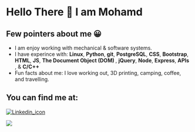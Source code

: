 
<h1> Hello There &#128075 I am Mohamd </h1>
<h2>Few pointers about me &#128512</h2>

<ul>


<li>
  I am enjoy working with mechanical & software systems.
</li>
  
<li>
I have experince with: <b>Linux</b>, <b>Python</b>, <b>git</b>, <b>PostgreSQL</b>, <b>CSS</b>, <b>Bootstrap</b>, <b>HTML</b>, <b>JS</b>, <b>The Document Object (DOM) </b>, <b>jQuery</b>, <b>Node</b>, <b>Express</b>, <b> APIs </b>, & <b> C/C++ </b>
</li>

<li>
Fun facts about me: I love working out, 3D printing, camping, coffee, and travelling. 
  </li>
</ul>

<h2>You can find me at:</h2>
<a href="https://www.linkedin.com/in/mohamd-imad-a2196b89/"><img src="https://content.linkedin.com/content/dam/me/business/en-us/amp/brand-site/v2/bg/LI-Bug.svg.original.svg" alt="Linkedin_icon">
</a>

<a href="https://scholar.google.com/citations?user=jIMbjc8AAAAJ&hl=en"><img src="https://scholar.google.ca/intl/en/scholar/images/1x/scholar_logo_64dp.png">
</a>

